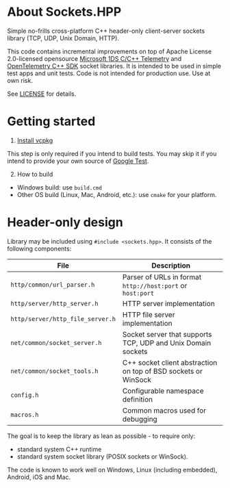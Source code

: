 # About Sockets.HPP

Simple no-frills cross-platform C++ header-only client-server sockets library (TCP, UDP, Unix Domain, HTTP).

This code contains incremental improvements on top of Apache License 2.0-licensed opensource
[Microsoft 1DS C/C++ Telemetry](https://github.com/microsoft/cpp_client_telemetry/blob/main/tests/common/HttpServer.hpp)
and [OpenTelemetry C++ SDK]() socket libraries. It is intended to be used in simple test apps
and unit tests. Code is not intended for production use. Use at own risk.

See [LICENSE](./LICENSE) for details.

# Getting started

1. [Install vcpkg](https://vcpkg.io/en/getting-started.html)

This step is only required if you intend to build tests. You may skip it if you intend to
provide your own source of [Google Test](https://github.com/google/googletest).

2. How to build

- Windows build: use `build.cmd`
- Other OS build (Linux, Mac, Android, etc.): use `cmake` for your platform.

# Header-only design

Library may be included using `#include <sockets.hpp>`. It consists of the following components:

| File      | Description |
| --------- | ----------- |
| `http/common/url_parser.h` | Parser of URLs in format `http://host:port` or `host:port` |
| `http/server/http_server.h` | HTTP server implementation |
| `http/server/http_file_server.h` | HTTP file server implementation |
| `net/common/socket_server.h` | Socket server that supports TCP, UDP and Unix Domain sockets |
| `net/common/socket_tools.h` | C++ socket client abstraction on top of BSD sockets or WinSock |
| `config.h` | Configurable namespace definition |
| `macros.h` | Common macros used for debugging |

The goal is to keep the library as lean as possible - to require only:
- standard system C++ runtime
- standard system socket library (POSIX sockets or WinSock).

The code is known to work well on Windows, Linux (including embedded), Android, iOS and Mac.
